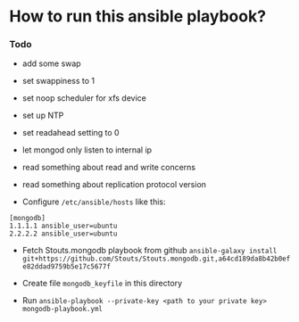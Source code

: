 # How to run this ansible playbook?

### Todo
- add some swap
- set swappiness to 1
- set noop scheduler for xfs device
- set up NTP
- set readahead setting to 0
- let mongod only listen to internal ip
- read something about read and write concerns
- read something about replication protocol version


- Configure `/etc/ansible/hosts` like this:
```text
[mongodb]
1.1.1.1 ansible_user=ubuntu
2.2.2.2 ansible_user=ubuntu
```

- Fetch Stouts.mongodb playbook from github
`ansible-galaxy install git+https://github.com/Stouts/Stouts.mongodb.git,a64cd189da8b42b0efe82ddad9759b5e17c5677f`

- Create file `mongodb_keyfile` in this directory

- Run `ansible-playbook --private-key <path to your private key> mongodb-playbook.yml`
